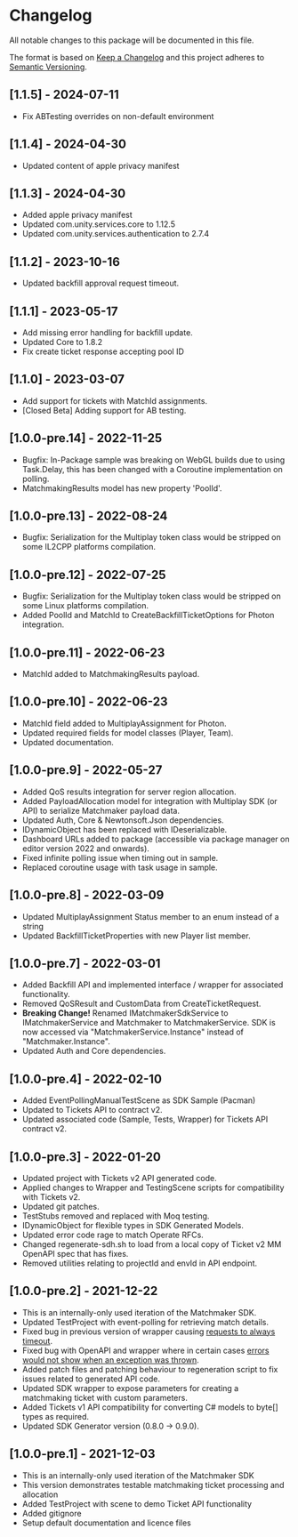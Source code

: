 # Changelog

All notable changes to this package will be documented in this file.

The format is based on [Keep a Changelog](http://keepachangelog.com/en/1.0.0/)
and this project adheres to [Semantic Versioning](http://semver.org/spec/v2.0.0.html).

## [1.1.5] - 2024-07-11
* Fix ABTesting overrides on non-default environment

## [1.1.4] - 2024-04-30
* Updated content of apple privacy manifest

## [1.1.3] - 2024-04-30
* Added apple privacy manifest
* Updated com.unity.services.core to 1.12.5
* Updated com.unity.services.authentication to 2.7.4

## [1.1.2] - 2023-10-16
* Updated backfill approval request timeout.

## [1.1.1] - 2023-05-17
* Add missing error handling for backfill update.
* Updated Core to 1.8.2
* Fix create ticket response accepting pool ID

## [1.1.0] - 2023-03-07
* Add support for tickets with MatchId assignments.
* [Closed Beta] Adding support for AB testing.

## [1.0.0-pre.14] - 2022-11-25
* Bugfix: In-Package sample was breaking on WebGL builds due to using Task.Delay, this has been changed with a Coroutine implementation on polling.
* MatchmakingResults model has new property 'PoolId'.

## [1.0.0-pre.13] - 2022-08-24
* Bugfix: Serialization for the Multiplay token class would be stripped on some IL2CPP platforms compilation. 

## [1.0.0-pre.12] - 2022-07-25
* Bugfix: Serialization for the Multiplay token class would be stripped on some Linux platforms compilation.
* Added PoolId and MatchId to CreateBackfillTicketOptions for Photon integration.

## [1.0.0-pre.11] - 2022-06-23
* MatchId added to MatchmakingResults payload.

## [1.0.0-pre.10] - 2022-06-23
* MatchId field added to MultiplayAssignment for Photon.
* Updated required fields for model classes (Player, Team).
* Updated documentation.

## [1.0.0-pre.9] - 2022-05-27
* Added QoS results integration for server region allocation.
* Added PayloadAllocation model for integration with Multiplay SDK (or API) to serialize Matchmaker payload data.
* Updated Auth, Core & Newtonsoft.Json dependencies.
* IDynamicObject has been replaced with IDeserializable.
* Dashboard URLs added to package (accessible via package manager on editor version 2022 and onwards).
* Fixed infinite polling issue when timing out in sample.
* Replaced coroutine usage with task usage in sample.

## [1.0.0-pre.8] - 2022-03-09
* Updated MultiplayAssignment Status member to an enum instead of a string
* Updated BackfillTicketProperties with new Player list member.

## [1.0.0-pre.7] - 2022-03-01
* Added Backfill API and implemented interface / wrapper for associated functionality.
* Removed QoSResult and CustomData from CreateTicketRequest.
* **Breaking Change!** Renamed IMatchmakerSdkService to IMatchmakerService and Matchmaker to MatchmakerService. SDK is now accessed via "MatchmakerService.Instance" instead of "Matchmaker.Instance".
* Updated Auth and Core dependencies.

## [1.0.0-pre.4] - 2022-02-10

* Added EventPollingManualTestScene as SDK Sample (Pacman)
* Updated to Tickets API to contract v2. 
* Updated associated code (Sample, Tests, Wrapper) for Tickets API contract v2.

## [1.0.0-pre.3] - 2022-01-20
 
* Updated project with Tickets v2 API generated code.
* Applied changes to Wrapper and TestingScene scripts for compatibility with Tickets v2.
* Updated git patches.
* TestStubs removed and replaced with Moq testing.
* IDynamicObject for flexible types in SDK Generated Models.
* Updated error code rage to match Operate RFCs.
* Changed regenerate-sdh.sh to load from a local copy of Ticket v2 MM OpenAPI spec that has fixes.
* Removed utilities relating to projectId and envId in API endpoint.

## [1.0.0-pre.2] - 2021-12-22

* This is an internally-only used iteration of the Matchmaker SDK.
* Updated TestProject with event-polling for retrieving match details.
* Fixed bug in previous version of wrapper causing [requests to always timeout](https://jira.unity3d.com/browse/MPSSDK-113).
* Fixed bug with OpenAPI and wrapper where in certain cases [errors would not show when an exception was thrown](https://jira.unity3d.com/browse/MPSSDK-114).
* Added patch files and patching behaviour to regeneration script to fix issues related to generated API code.
* Updated SDK wrapper to expose parameters for creating a matchmaking ticket with custom parameters.
* Added Tickets v1 API compatibility for converting C# models to byte[] types as required. 
* Updated SDK Generator version (0.8.0 -> 0.9.0).

## [1.0.0-pre.1] - 2021-12-03

* This is an internally-only used iteration of the Matchmaker SDK
* This version demonstrates testable matchmaking ticket processing and allocation
* Added TestProject with scene to demo Ticket API functionality
* Added gitignore
* Setup default documentation and licence files
